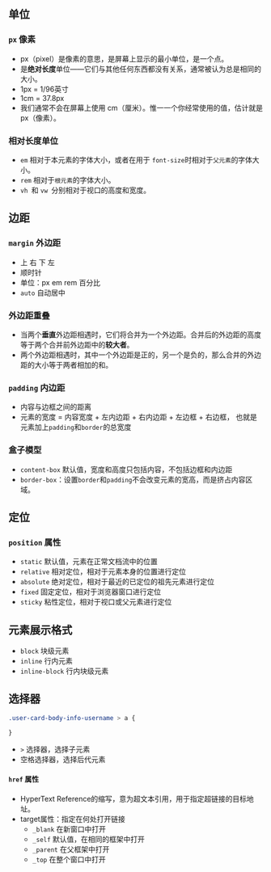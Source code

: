 ##  单位
### `px` 像素
- px（pixel）是像素的意思，是屏幕上显示的最小单位，是一个点。
- 是**绝对长度**单位——它们与其他任何东西都没有关系，通常被认为总是相同的大小。
- 1px = 1/96英寸  
- 1cm = 37.8px
- 我们通常不会在屏幕上使用 cm（厘米）。惟一一个你经常使用的值，估计就是 px（像素）。

### 相对长度单位
- `em` 相对于本元素的字体大小，或者在用于 `font-size`时相对于`父元素`的字体大小。
- `rem` 相对于`根元素`的字体大小。
- `vh `和 `vw `分别相对于视口的高度和宽度。

## 边距
### `margin` 外边距
- 上 右 下 左  
- 顺时针 
- 单位：px em  rem  百分比
- `auto` 自动居中
### 外边距重叠
- 当两个**垂直**外边距相遇时，它们将合并为一个外边距。合并后的外边距的高度等于两个合并前外边距中的**较大者**。
- 两个外边距相遇时，其中一个外边距是正的，另一个是负的，那么合并的外边距的大小等于两者相加的和。

### `padding` 内边距
- 内容与边框之间的距离
- 元素的宽度 = 内容宽度 + 左内边距 + 右内边距 + 左边框 + 右边框， 也就是元素加上`padding`和`border`的总宽度

### 盒子模型
- `content-box` 默认值，宽度和高度只包括内容，不包括边框和内边距
- `border-box`：设置`border`和`padding`不会改变元素的宽高，而是挤占内容区域。

## 定位
### `position` 属性
- `static` 默认值，元素在正常文档流中的位置
- `relative` 相对定位，相对于元素本身的位置进行定位
- `absolute` 绝对定位，相对于最近的已定位的祖先元素进行定位
- `fixed` 固定定位，相对于浏览器窗口进行定位
- `sticky` 粘性定位，相对于视口或父元素进行定位

## 元素展示格式 
- `block` 块级元素
- `inline` 行内元素
- `inline-block` 行内块级元素


## 选择器
```css
.user-card-body-info-username > a {

}
```
- `>` 选择器，选择子元素
- 空格选择器，选择后代元素

#### `href` 属性

- HyperText Reference的缩写，意为超文本引用，用于指定超链接的目标地址。
- target属性：指定在何处打开链接
  - `_blank` 在新窗口中打开
  - `_self` 默认值，在相同的框架中打开
  - `_parent` 在父框架中打开
  - `_top` 在整个窗口中打开